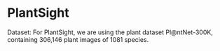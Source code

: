# PlantSight

Dataset:
For PlantSight, we are using the plant dataset Pl@ntNet-300K, containing 306,146 plant images of 1081 species.
